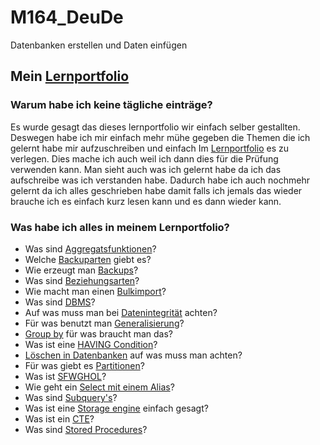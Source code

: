 # M164_DeuDe
Datenbanken erstellen und Daten einfügen
## Mein [Lernportfolio](https://github.com/Nick-ze/M164_DeuDe/tree/main/Lernportfolio)
### Warum habe ich keine tägliche einträge?
Es wurde gesagt das dieses lernportfolio wir einfach selber gestallten. Deswegen habe ich mir einfach mehr mühe gegeben die Themen die ich gelernt habe mir aufzuschreiben und einfach Im [Lernportfolio](https://github.com/Nick-ze/M164_DeuDe/tree/main/Lernportfolio) es zu verlegen. Dies mache ich auch weil ich dann dies für die Prüfung verwenden kann. 
Man sieht auch was ich gelernt habe da ich das aufschreibe was ich verstanden habe. Dadurch habe ich auch nochmehr gelernt da ich alles geschrieben habe damit falls ich jemals das wieder brauche ich es einfach kurz lesen kann und es dann wieder kann.
### Was habe ich alles in meinem Lernportfolio?
*  Was sind [Aggregatsfunktionen](https://github.com/Nick-ze/M164_DeuDe/blob/main/Lernportfolio/Aggregatsfunktionen.md)?
*  Welche [Backuparten](https://github.com/Nick-ze/M164_DeuDe/blob/main/Lernportfolio/BackupArten.md) giebt es?
*  Wie erzeugt man [Backups](https://github.com/Nick-ze/M164_DeuDe/blob/main/Lernportfolio/Backups%20erzeugen.md)?
*  Was sind [Beziehungsarten](https://github.com/Nick-ze/M164_DeuDe/blob/main/Lernportfolio/Beziehungsarten.md)?
*  Wie macht man einen [Bulkimport](https://github.com/Nick-ze/M164_DeuDe/blob/main/Lernportfolio/Bulkimport.md)?
*  Was sind [DBMS](https://github.com/Nick-ze/M164_DeuDe/blob/main/Lernportfolio/DBMS.md)?
*  Auf was muss man bei [Datenintegrität](https://github.com/Nick-ze/M164_DeuDe/blob/main/Lernportfolio/Datenintegrit%C3%A4t.md) achten?
*  Für was benutzt man [Generalisierung](https://github.com/Nick-ze/M164_DeuDe/blob/main/Lernportfolio/Generalisierung.md)?
*  [Group by](https://github.com/Nick-ze/M164_DeuDe/blob/main/Lernportfolio/Group%20by.md) für was braucht man das?
*  Was ist eine [HAVING Condition](https://github.com/Nick-ze/M164_DeuDe/blob/main/Lernportfolio/HAVING%20Condition.md)?
*  [Löschen in Datenbanken](https://github.com/Nick-ze/M164_DeuDe/blob/main/Lernportfolio/L%C3%B6schen%20in%20DBs.md) auf was muss man achten?
*  Für was giebt es [Partitionen](https://github.com/Nick-ze/M164_DeuDe/blob/main/Lernportfolio/Partitionen%20(Datenbanken).md)?
*  Was ist [SFWGHOL](https://github.com/Nick-ze/M164_DeuDe/blob/main/Lernportfolio/Sag%20Fritz%2C%20warum%20geht%20Herbert%20oft%20laufen%3F.md)?
*  Wie geht ein [Select mit einem Alias](https://github.com/Nick-ze/M164_DeuDe/blob/main/Lernportfolio/Select%20with%20Alias.md)?
*  Was sind [Subquery's](https://github.com/Nick-ze/M164_DeuDe/blob/main/Lernportfolio/Subquery.md)?
*  Was ist eine [Storage engine](https://github.com/Nick-ze/M164_DeuDe/blob/main/Lernportfolio/Was%20ist%20eine%20storage%20engine%3F.md) einfach gesagt?
*  Was ist ein [CTE](https://github.com/Nick-ze/M164_DeuDe/blob/main/Lernportfolio/Common%20Table%20Expressions%20CTEs.md)?
*  Was sind [Stored Procedures](https://github.com/Nick-ze/M164_DeuDe/blob/main/Lernportfolio/Stored%20Procedures.md)?
